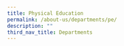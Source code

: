 ```yaml
---
title: Physical Education
permalink: /about-us/departments/pe/
description: ""
third_nav_title: Departments
---
```

